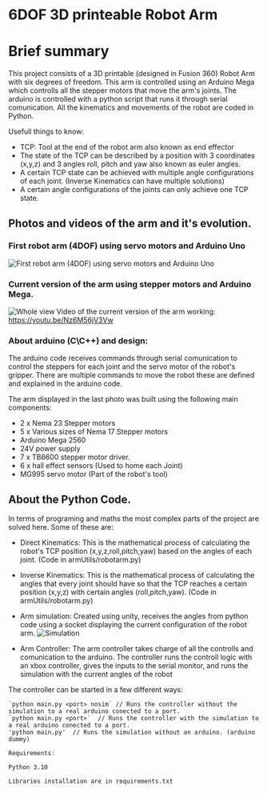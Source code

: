 # 6DOF 3D printeable Robot Arm

# Brief summary 
<p> This project consists of a 3D printable (designed in Fusion 360) Robot Arm with six degrees of freedom. This arm is controlled using an Arduino Mega which controlls all the stepper motors that move the arm's joints. The arduino is controlled with a python script that runs it through serial comunication. All the kinematics and movements of the robot are coded in Python.
</p>

<p>Usefull things to know:</p>

- TCP: Tool at the end of the robot arm also known as end effector
- The state of the TCP can be described by a position with 3 coordinates (x,y,z) and 3 angles
roll, pitch and yaw also known as euler angles.
- A certain TCP state can be achieved with multiple angle configurations of each joint. (Inverse Kinematics can have multiple solutions)
- A certain angle configurations of the joints can only achieve one TCP state.

## Photos and videos of the arm and it's evolution.

### First robot arm (4DOF) using servo motors and Arduino Uno
![First robot arm (4DOF) using servo motors and Arduino Uno](https://i.ibb.co/C0yTw15/servo-arm-1.jpg)



### Current version of the arm using stepper motors and Arduino Mega.
![Whole view](https://i.ibb.co/3yFSxkv/16750-C46-705-C-4-CE6-94-A2-35-F1-C98-ADB11.jpg)
Video of the current version of the arm working:
<https://youtu.be/Nz6M56jV3Vw>

### About arduino (C\C++) and design:
<p> The arduino code receives commands through serial comunication to control the steppers for each joint and the servo motor
    of the robot's gripper. There are multiple commands to move the robot these are defined and explained in the arduino code.</p>
    
<p>The arm displayed in the last photo was built using the following main components:</p>

- 2 x Nema 23 Stepper motors
- 5 x Various sizes of Nema 17 Stepper motors
- Arduino Mega 2560
- 24V power supply
- 7 x TB6600 stepper motor driver.
- 6 x hall effect sensors (Used to home each Joint)
- MG995 servo motor (Part of the robot's tool)

## About the Python Code.

<p> In terms of programing and maths the most complex parts of the project are solved here. Some of these are:</p>

- Direct Kinematics: This is the mathematical process of calculating the robot's TCP position (x,y,z,roll,pitch,yaw) based on the angles of each joint. (Code in armUtils/robotarm.py)

- Inverse Kinematics: This is the mathematical process of calculating the angles that every joint should have so that the TCP reaches a certain position (x,y,z) with certain angles (roll,pitch,yaw). (Code in armUtils/robotarm.py)

- Arm simulation: Created using unity, receives the angles from python code using a socket displaying the current configuration of the robot arm.
![Simulation](https://i.ibb.co/7bJFz8Q/img.png)

- Arm Controller: The arm controller takes charge of all the controlls and comunication to the arduino. The controller runs the controll logic with an xbox controller,
gives the inputs to the serial monitor, and runs the simulation with the current angles of the robot 


<p>The controller can be started in a few different ways:

    `python main.py <port> nosim` // Runs the controller without the simulation to a real arduino conected to a port.
    `python main.py <port>`  // Runs the controller with the simulation to a real arduino conected to a port.
    'python main.py'  // Runs the simulation without an arduino. (arduino dummy)
    
    Requirements:

    Python 3.10

    Libraries installation are in requirements.txt

